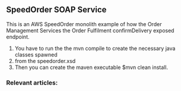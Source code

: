 ## SpeedOrder SOAP Service

This is an AWS SpeedOrder monolith example of how the Order Management Services 
the Order Fulfilment confirmDelivery exposed endpoint. 

1. You have to run the the mvn compile to create the necessary java classes spawned
2. from the speedorder.xsd
3. Then you can create the maven executable $mvn clean install. 
### Relevant articles:
